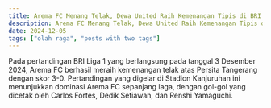 ```yaml
---
title: Arema FC Menang Telak, Dewa United Raih Kemenangan Tipis di BRI Liga 1.
description: Arema FC Menang Telak, Dewa United Raih Kemenangan Tipis di BRI Liga 1.
date: 2024-12-05
tags: ["olah raga", "posts with two tags"]
---
```


Pada pertandingan BRI Liga 1 yang berlangsung pada tanggal 3 Desember 2024, Arema FC berhasil meraih kemenangan telak atas Persita Tangerang dengan skor 3-0. Pertandingan yang digelar di Stadion Kanjuruhan ini menunjukkan dominasi Arema FC sepanjang laga, dengan gol-gol yang dicetak oleh Carlos Fortes, Dedik Setiawan, dan Renshi Yamaguchi.